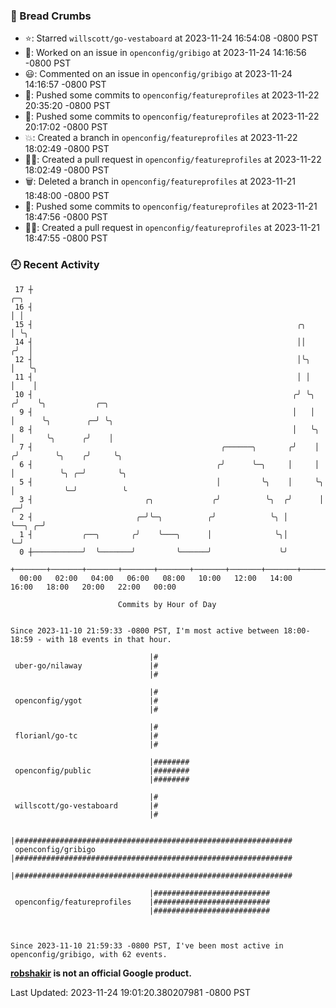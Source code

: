 ### 🍞 Bread Crumbs

 * ⭐️: Starred `willscott/go-vestaboard` at 2023-11-24 16:54:08 -0800 PST
 * 👀: Worked on an issue in `openconfig/gribigo` at 2023-11-24 14:16:56 -0800 PST
 * 😃: Commented on an issue in `openconfig/gribigo` at 2023-11-24 14:16:57 -0800 PST
 * 🚢: Pushed some commits to `openconfig/featureprofiles` at 2023-11-22 20:35:20 -0800 PST
 * 🚢: Pushed some commits to `openconfig/featureprofiles` at 2023-11-22 20:17:02 -0800 PST
 * 💥: Created a branch in `openconfig/featureprofiles` at 2023-11-22 18:02:49 -0800 PST
 * ✍🏼: Created a pull request in `openconfig/featureprofiles` at 2023-11-22 18:02:49 -0800 PST
 * 🗑: Deleted a branch in `openconfig/featureprofiles` at 2023-11-21 18:48:00 -0800 PST
 * 🚢: Pushed some commits to `openconfig/featureprofiles` at 2023-11-21 18:47:56 -0800 PST
 * ✍🏼: Created a pull request in `openconfig/featureprofiles` at 2023-11-21 18:47:55 -0800 PST

### 🕘 Recent Activity
```
 17 ┼                                                                            ╭─╮
 16 ┤                                                                            │ │
 15 ┤                                                           ╭╮               │ ╰╮
 14 ┤                                                           ││              ╭╯  │
 12 ┤                                                           │╰╮             │   ╰╮
 11 ┤                                                           │ │             │    │
 10 ┤                                                          ╭╯ ╰╮           ╭╯    ╰╮           ╭─╮
  9 ┤                                                          │   │           │      ╰╮        ╭─╯ ╰╮
  8 ┤                                                          │   ╰╮          │       ╰╮      ╭╯    │
  7 ┤                                          ╭──────╮       ╭╯    │         ╭╯        ╰╮    ╭╯     ╰╮
  6 ┤                                         ╭╯      ╰─╮     │     │         │          ╰╮ ╭─╯       ╰╮
  5 ┤                                         │         ╰╮    │     ╰╮        │           ╰─╯          ╰
  3 ┤                         ╭╮             ╭╯          ╰╮  ╭╯      │      ╭─╯
  2 ┤                       ╭─╯╰─╮          ╭╯            ╰╮ │       ╰──╮ ╭─╯
  1 ┤           ╭──╮       ╭╯    ╰───╮      │              ╰╮│          ╰─╯
  0 ┼───────────╯  ╰───────╯         ╰──────╯               ╰╯
    +───────+───────+───────+───────+───────+───────+───────+───────+───────+───────+───────+───────+────
  00:00   02:00   04:00   06:00   08:00   10:00   12:00   14:00   16:00   18:00   20:00   22:00   00:00   

						Commits by Hour of Day


Since 2023-11-10 21:59:33 -0800 PST, I'm most active between 18:00-18:59 - with 18 events in that hour.

```



```
                               |#
 uber-go/nilaway               |#
                               |#

                               |#
 openconfig/ygot               |#
                               |#

                               |#
 florianl/go-tc                |#
                               |#

                               |########
 openconfig/public             |########
                               |########

                               |#
 willscott/go-vestaboard       |#
                               |#

                               |##############################################################
 openconfig/gribigo            |##############################################################
                               |##############################################################

                               |##########################
 openconfig/featureprofiles    |##########################
                               |##########################



Since 2023-11-10 21:59:33 -0800 PST, I've been most active in openconfig/gribigo, with 62 events.

```
**[robshakir](mailto:robjs@google.com) is not an official Google product.**  


Last Updated: 2023-11-24 19:01:20.380207981 -0800 PST
